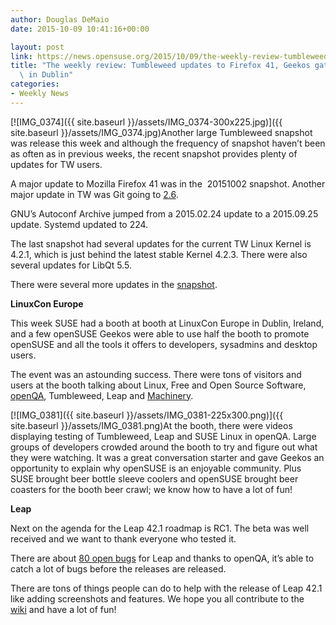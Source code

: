 ```yaml
---
author: Douglas DeMaio
date: 2015-10-09 10:41:16+00:00

layout: post
link: https://news.opensuse.org/2015/10/09/the-weekly-review-tumbleweed-updates-to-firefox-41-geekos-gather-in-dublin/
title: "The weekly review: Tumbleweed updates to Firefox 41, Geekos gather\
  \ in Dublin"
categories:
- Weekly News
---
```

[![IMG_0374]({{ site.baseurl }}/assets/IMG_0374-300x225.jpg)]({{ site.baseurl }}/assets/IMG_0374.jpg)Another large Tumbleweed snapshot was release this week and although the frequency of snapshot haven’t been as often as in previous weeks, the recent snapshot provides plenty of updates for TW users. 

A major update to Mozilla Firefox 41 was in the  20151002 snapshot. Another major update in TW was Git going to [2.6](http://bit.ly/1VIsacI).

GNU’s Autoconf Archive jumped from a 2015.02.24 update to a 2015.09.25 update. Systemd updated to 224.

The last snapshot had several updates for the current TW Linux Kernel is 4.2.1, which is just behind the latest stable Kernel 4.2.3. There were also several updates for LibQt 5.5.

There were several more updates in the [snapshot](http://bit.ly/1MjottE).

**LinuxCon Europe**

This week SUSE had a booth at booth at LinuxCon Europe in Dublin, Ireland, and a few openSUSE Geekos were able to use half the booth to promote openSUSE and all the tools it offers to developers, sysadmins and desktop users.

The event was an astounding success. There were tons of visitors and users at the booth talking about Linux, Free and Open Source Software, [openQA](http://bitly.com/OQAPS), Tumbleweed, Leap and [Machinery](http://bit.ly/1IeH3As).

[![IMG_0381]({{ site.baseurl }}/assets/IMG_0381-225x300.png)]({{ site.baseurl }}/assets/IMG_0381.png)At the booth, there were videos displaying testing of Tumbleweed, Leap and SUSE Linux in openQA. Large groups of developers crowded around the booth to try and figure out what they were watching. It was a great conversation starter and gave Geekos an opportunity to explain why openSUSE is an enjoyable community. Plus SUSE brought beer bottle sleeve coolers and openSUSE brought beer coasters for the booth beer crawl; we know how to have a lot of fun!

**Leap**

Next on the agenda for the Leap 42.1 roadmap is RC1. The beta was well received and we want to thank everyone who tested it.

There are about [80 open bugs](http://bit.ly/1Zk7NqV) for Leap and thanks to openQA, it’s able to catch a lot of bugs before the releases are released.



There are tons of things people can do to help with the release of Leap 42.1 like adding screenshots and features. We hope you all contribute to the [wiki](http://bit.ly/1LrWW3P) and have a lot of fun!		
